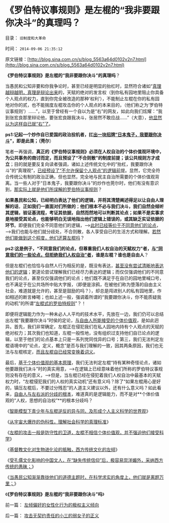 # 《罗伯特议事规则》是左棍的“我非要跟你决斗”的真理吗？

目录： `旧制度和大革命` 

时间： `2014-09-06 21:35:12` 

原文链接：[http://blog.sina.com.cn/s/blog_5563a64d0102v2n7.html](http://blog.sina.com.cn/s/blog_5563a64d0102v2n7.html)

**《罗伯特议事规则》是左棍的“我非要跟你决斗”的真理吗**？

当愚民和公知非要和你我争论时，甚至已经是明显的抬杠时，显然符合诸如“[真理越辩越明，真理是辩论出来](../../../2010/11/18/基督教的真理和内战，教会的特权.md)的，天赋的绝对的发言权（到你私有园地里阻止你具备个人观点的权力，直到你完全被改造的那种‘权利’），不能制止左棍在你的私有园地对你的贰，也不能揣度左棍攻击你的个人观点的本来目的，（他们称之为‘罗伯特议事规则’）……”，以至于曾经有一个自以为是“右”的网友，如此向我们炫耀：“我到张宏良那里辩论他，要张宏良跟我决斗，张居然不敢应战……”（大意），[他显然以为这样自已就“右”了](../../../2013/11/22/彼此压服对方的“真理之争”最终导致宗教战争.md)。

**ps1:记起一个炒作自已爱国的政治投机者，扛[出一块招牌“日本鬼子，我要跟你决斗](../../../2012/9/29/从韩德强教授的暴行，理解毛左的“爱国主义”.md)”，即是此类；（莞尔**）

笔者一再强调，**真正的《罗伯特议事规则》必须在人权自治的个体价值观环境中，为公共事务的商讨而定，而且预设了“不合则散”的制度前提；该公共规则方才成立**；目的就是要反复向读者强调，诸如上述传统文化中的“抬杠，我要跟你决斗”的“真理观”，[已经预设了“不允许保留个人观点”的逻辑前](../../../2014/6/9/人治法治都从生活开始，崇拜惊堂木主义的中国文化奴性.md)提。显然，它完全符合传统公有制的政治正确，但也显然，完全地与民主自治所需要的个体价值观背离。当一些人对于“日本鬼子，我要跟你决斗”的炒作也莞尔时，他们有没有意识到，[那实际上就是他们所误解的罗伯特议事规则](../../../2012/6/9/“公共知识分子”疑似最常见的愚昧.md)？

**如果愚民和公知，已经明白表达了他们的逻辑，并将其清楚阐述得足以让自由人理解的话**，**正如我们一直面对们所做的**；**他们根本不必与我们决斗，我们自然会倾听其逻辑，验证基流程，考证其依据，自然而然地可以判断其论点；如果不是实事求是地接受其论点，也能够明白无误地指出他们逻辑上错误的，或其缺乏实证依据的环节**。即便我们完全不同意他们的逻辑，——>[此时已经等价于不同意他们的论点](../../../2013/12/6/所有人都是“先验而后验”的方法论，公有制的强盗神圣论.md)，——>我们也能与他们就分歧处，不合则散，各人享受自已的生活方式和理解。[若然他们能做到这个程度，他们还算左棍吗](../../../2013/12/28/不能识别敌人者，不可能自律；.md)？

**ps2:这是例子，“不同意我们的论点，但尊重我们人权自治的天赋权力”者，[与“同意我们的一些论点，但拒绝我们人权自治”者](../../../2014/4/1/个人主义者敢于认错，公民社会中“认错”的含义.md)，谁是左棍？谁也是自由人**？

但是左棍们也恰恰与自然人行为相反的是，既没有表达，[甚至没有尝试清晰地表达他们的逻辑](../../../2011/1/26/传统文化缺乏逻辑，和利益错位.md)；更遑论尝试理解我们已经尽力表达的逻辑；而仅仅强调他们的不同意我们的论点，甚至仅仅强调他们的论点；他们既不满足于在自已的园地里喊口号，也不满足于在公共场所中贴大字报，（即便是涂鸦，在被他们称为堕落的自由主义社会，难道就是允许的，甚至是鼓励的吗？），却总是闯进别人的私有园地里，作如相述的断言棒喝；也如上述一般，强调着所谓的“我要跟你决斗，你不能质疑我的动机”的所谓“[左棍式的罗伯特规则](../../../2011/1/25/有中国特色的“罗伯特议事规则”和“对事不对人”.md)”？！

即便将逻辑能力作为一种未必人人平均的技术水平，先放在一边，我们仍可以总结出左棍“我要跟你决斗”时侯的定论，[与自由人所能接受的个体价值观](../../../2010/1/21/人权是价值判断的原子单位.md)，是如此迥异。首先，我们非常确定，左棍正在侵犯我们在私人园地内持有个人观点的天赋的绝对权力；其次我们也知道，左棍一般性地，没有组织过支持他们自已论点的逻辑，以至于他们的论点基本上只是一系列党同伐异的口号；第三，我们无法判定左棍语境中的“论点，定义，概念”是否与我们理解的一致，因其两条原因，我们也无法与左棍核定，[而且左棍自已经常变换着词义](../../../2012/6/19/不革“偷换概念”的命，任何革命都将毫无意义.md)。

最后，[基于个体价值观的基本原理](../../../2013/6/21/民粹逢政府必反，逢私权必侵犯，逢两派必互斗.md)，我们无法判定左棍“持有某种奇怪论点，诸如他要跟我们决斗”时的真实用意，——>在逻辑上已经意味着他们所称的罗伯特议事规则没有存在的意义，——>但是，当左棍已经在侵犯着我们人权自治中最基本的天赋权力时，“左棍侵犯我们的人权的真实动机”还有意义吗？除了“如果左棍用心是好的，镇压左棍后，不要过分残忍”的人道主义建议以外，还有什么意义吗？如此看来，[自由人与左右派的分歧的根本](../../../2009/3/26/他人说话的权力轮不到我们誓死保护.md)，难道真的是逻辑能力，而不是对**个体价值观的“人权，思想的自治权”**的根本分歧吗？

《[智能模型下青少年与左棍逆反的异与同，及形成个人主义科学的世界观](../../../2014/8/28/智能模型下青少年与左棍逆反的异与同.md)》

《[从宇宙大爆炸的伪科性，理解社会科学的真理标准](../../../2014/8/29/从宇宙大爆炸的伪科性，理解社会科学的真理标准；.md)》

《[左棍的攻击一般是防守性的卫道，左棍不相信个体价值观，并不强迫他们接受科学](../../../2014/8/31/自然科学与社会科学，拥有共同的真理标准；即实证标准.md)》

《[基督教文化对生物进化论的抵触，西方传统文化的左倾](../../../2014/9/2/基督教文化对生物进化论的抵触，西方传统文化的左倾.md)》

《[受孔儒文化影响的中国文人，在“缺失传统信仰”后，极容易崇洋媚外，采纳西方传统的愚昧；](../../../2014/9/4/基督教文化对西方世界观的塑造，孔儒文化明显的偏好.md)》

《[当愚民公知渐渐靠拢他们的道德主题时，在科学求实的角度上，他们就是离题万里；](../../../2014/9/5/孔儒文化人士偏好西方左派观点的原因.md)》

《**《罗伯特议事规则》是左棍的“我非要跟你决斗”吗**》

前一篇： [左倾偏好的女性化行为的极权主义倾向](../../../2014/9/6/左倾偏好的女性化行为的极权主义倾向.md)

后一篇： [攻击无契约责任的小三的弱女子的正义](../../../2014/9/5/攻击无契约责任的小三的弱女子的正义.md)

